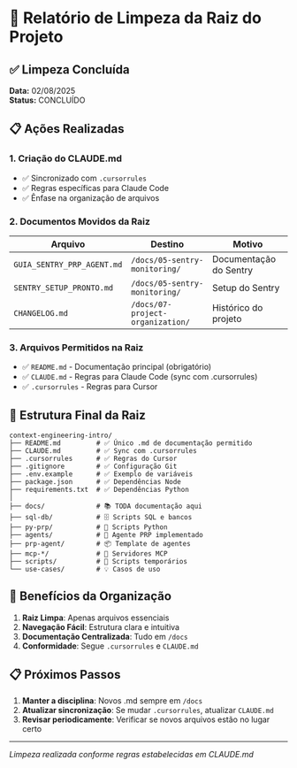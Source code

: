 # 🧹 Relatório de Limpeza da Raiz do Projeto

## ✅ Limpeza Concluída

**Data:** 02/08/2025  
**Status:** CONCLUÍDO

## 📋 Ações Realizadas

### 1. **Criação do CLAUDE.md**
- ✅ Sincronizado com `.cursorrules`
- ✅ Regras específicas para Claude Code
- ✅ Ênfase na organização de arquivos

### 2. **Documentos Movidos da Raiz**

| Arquivo | Destino | Motivo |
|---------|---------|--------|
| `GUIA_SENTRY_PRP_AGENT.md` | `/docs/05-sentry-monitoring/` | Documentação do Sentry |
| `SENTRY_SETUP_PRONTO.md` | `/docs/05-sentry-monitoring/` | Setup do Sentry |
| `CHANGELOG.md` | `/docs/07-project-organization/` | Histórico do projeto |

### 3. **Arquivos Permitidos na Raiz**
- ✅ `README.md` - Documentação principal (obrigatório)
- ✅ `CLAUDE.md` - Regras para Claude Code (sync com .cursorrules)
- ✅ `.cursorrules` - Regras para Cursor

## 📁 Estrutura Final da Raiz

```
context-engineering-intro/
├── README.md         # ✅ Único .md de documentação permitido
├── CLAUDE.md         # ✅ Sync com .cursorrules
├── .cursorrules      # ✅ Regras do Cursor
├── .gitignore        # ✅ Configuração Git
├── .env.example      # ✅ Exemplo de variáveis
├── package.json      # ✅ Dependências Node
├── requirements.txt  # ✅ Dependências Python
│
├── docs/             # 📚 TODA documentação aqui
├── sql-db/           # 🗄️ Scripts SQL e bancos
├── py-prp/           # 🐍 Scripts Python
├── agents/           # 🤖 Agente PRP implementado
├── prp-agent/        # 📦 Template de agentes
├── mcp-*/            # 🔧 Servidores MCP
├── scripts/          # 📝 Scripts temporários
└── use-cases/        # 💡 Casos de uso
```

## 🎯 Benefícios da Organização

1. **Raiz Limpa**: Apenas arquivos essenciais
2. **Navegação Fácil**: Estrutura clara e intuitiva
3. **Documentação Centralizada**: Tudo em `/docs`
4. **Conformidade**: Segue `.cursorrules` e `CLAUDE.md`

## 📋 Próximos Passos

1. **Manter a disciplina**: Novos .md sempre em `/docs`
2. **Atualizar sincronização**: Se mudar `.cursorrules`, atualizar `CLAUDE.md`
3. **Revisar periodicamente**: Verificar se novos arquivos estão no lugar certo

---
*Limpeza realizada conforme regras estabelecidas em CLAUDE.md*